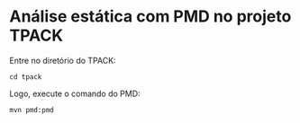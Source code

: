 # Análise estática com PMD no projeto TPACK

Entre no diretório do TPACK:

    cd tpack

Logo, execute o comando do PMD:

    mvn pmd:pmd